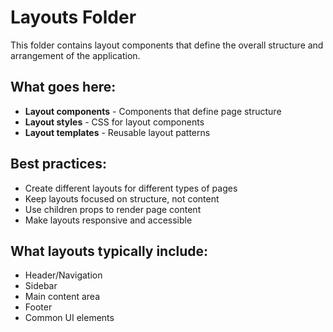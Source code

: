 # Layouts Folder

This folder contains layout components that define the overall structure and arrangement of the application.

## What goes here:
- **Layout components** - Components that define page structure
- **Layout styles** - CSS for layout components
- **Layout templates** - Reusable layout patterns

## Best practices:
- Create different layouts for different types of pages
- Keep layouts focused on structure, not content
- Use children props to render page content
- Make layouts responsive and accessible

## What layouts typically include:
- Header/Navigation
- Sidebar
- Main content area
- Footer
- Common UI elements
